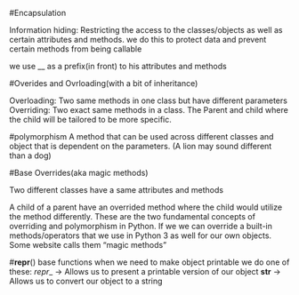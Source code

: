 #Encapsulation

Information hiding: Restricting the access to the classes/objects as well as certain attributes and methods.
we do this to protect data and prevent certain methods from being callable

we use __ as a prefix(in front) to his attributes and methods

#Overides and Ovrloading(with a bit of inheritance)

Overloading: Two same  methods in one class but have different parameters 
Overriding: Two exact same methods in a class. The Parent and child where the child will be tailored to be more specific.

#polymorphism
A method that can be used across different classes and object that is dependent on the parameters. 
(A lion may sound different than a dog)

#Base Overrides(aka magic methods)

Two different classes have a same attributes and methods 


A child of a parent have an overrided method where the child would utilize the method differently.
These are the two fundamental concepts of overriding and polymorphism in Python.
If we we can override a built-in methods/operators that we use in Python 3 as well for our own objects.
Some website calls them “magic methods”

#__repr__() base functions
when we need to make object printable we do one of these:
_repr__ → Allows us to present a printable version of our object
__str__ → Allows us to convert our object to a string



